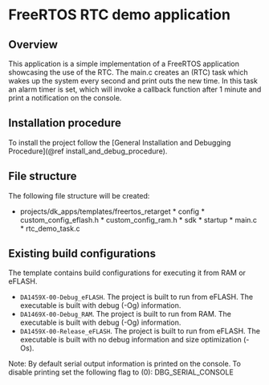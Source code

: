FreeRTOS RTC demo application
=============================

## Overview

This application is a simple implementation of a FreeRTOS application showcasing the use of the RTC. The main.c creates an (RTC) task which wakes up the system every second and print outs the new time. In this task an alarm timer is set, which will invoke a callback function after 1 minute and print a notification on the console.

## Installation procedure

To install the project follow the [General Installation and Debugging Procedure](@ref install_and_debug_procedure).

## File structure

The following file structure will be created:

* projects/dk_apps/templates/freertos_retarget
        * config
                * custom_config_eflash.h
                * custom_config_ram.h
        * sdk
        * startup
        * main.c
        * rtc_demo_task.c

## Existing build configurations

The template contains build configurations for executing it from RAM or eFLASH. 

- `DA1459X-00-Debug_eFLASH`.    The project is built to  run from eFLASH. The executable is built with debug (-Og) information.
- `DA1469X-00-Debug_RAM`.       The project is built to run from RAM.    The executable is built with debug (-Og) information.
- `DA1459X-00-Release_eFLASH`.  The project is built to run from eFLASH. The executable is built with no debug information and size optimization (-Os).

Note: By default serial output information is printed on the console. To disable printing set the following flag to (0): DBG_SERIAL_CONSOLE
